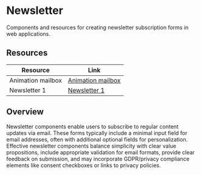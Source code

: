 # Newsletter

Components and resources for creating newsletter subscription forms in web applications.

## Resources

| Resource | Link |
|---|---|
| Animation mailbox | [Animation mailbox](https://codepen.io/lerida/pen/BaoRRbp) |
| Newsletter 1 | [Newsletter 1](https://codepen.io/YarivFrd/pen/NXomOV) |

## Overview

Newsletter components enable users to subscribe to regular content updates via email. These forms typically include a minimal input field for email addresses, often with additional optional fields for personalization. Effective newsletter components balance simplicity with clear value propositions, include appropriate validation for email formats, provide clear feedback on submission, and may incorporate GDPR/privacy compliance elements like consent checkboxes or links to privacy policies. 